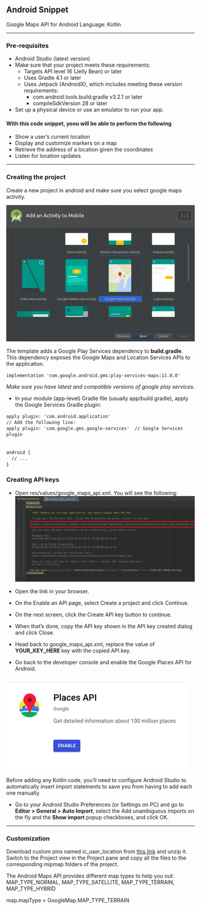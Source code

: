 ## Android Snippet
Google Maps API for Android
Language: Kotlin

---
### Pre-requisites
- Android Studio (latest version)
- Make sure that your project meets these requirements:
  - Targets API level 16 (Jelly Bean) or later
  - Uses Gradle 4.1 or later
  - Uses Jetpack (AndroidX), which includes meeting these version requirements:
    - com.android.tools.build:gradle v3.2.1 or later
    - compileSdkVersion 28 or later
- Set up a physical device or use an emulator to run your app.

#### **With this code snippet, yoou will be able to perform the following**
- Show a user’s current location
- Display and customize markers on a map
- Retrieve the address of a location given the coordinates
- Listen for location updates


---
### Creating the project

Create a new project in android and make sure you select google maps activity.

![](Resources/add_activity.png)


The template adds a Google Play Services dependency to **build.gradle**. This dependency exposes the Google Maps and Location Services APIs to the application.
```
implementation 'com.google.android.gms:play-services-maps:11.8.0'

```
_Make sure you have latest and compatible versions of google play services._

- In your module (app-level) Gradle file (usually app/build.gradle), apply the Google Services Gradle plugin:

```
apply plugin: 'com.android.application'
// Add the following line:
apply plugin: 'com.google.gms.google-services'  // Google Services plugin


android {
  // ...
}
```
### Creating API keys
- Open res/values/google_maps_api.xml. You will see the following:
![](Resources/api_key.png)

- Open the link in your browser.
- On the Enable an API page, select Create a project and click Continue.
- On the next screen, click the Create API key button to continue.
- When that’s done, copy the API key shown in the API key created dialog and click Close.
- Head back to google_maps_api.xml, replace the value of **YOUR_KEY_HERE** key with the copied API key.
- Go back to the developer console and enable the Google Places API for Android.

![](Resources/placesAPI.png)

Before adding any Kotlin code, you’ll need to configure Android Studio to automatically insert import statements to save you from having to add each one manually.

- Go to your Android Studio Preferences (or Settings on PC) and go to **Editor > General > Auto Import**, select the Add unambiguous imports on the fly and the **Show import** popup checkboxes, and click OK.
---
### Customization 

Download custom pins named ic_user_location from [this link](https://koenig-media.raywenderlich.com/uploads/2016/09/ic_user_location.zip) and unzip it. Switch to the Project view in the Project pane and copy all the files to the corresponding mipmap folders of the project.

The Android Maps API provides different map types to help you out:
 MAP_TYPE_NORMAL, MAP_TYPE_SATELLITE, MAP_TYPE_TERRAIN, MAP_TYPE_HYBRID
 
map.mapType = GoogleMap.MAP_TYPE_TERRAIN
